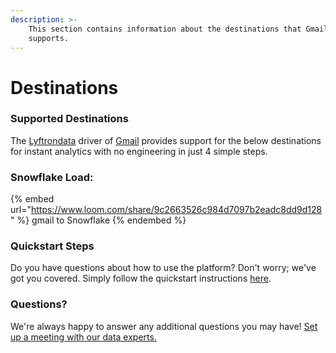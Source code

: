 ```yaml
---
description: >-
    This section contains information about the destinations that Gmail
    supports.
---
```


# Destinations

### Supported Destinations

The [Lyftrondata](https://www.lyftrondata.com/) driver of [Gmail](https://www.lyftrondata.com/integration/business-analytics/gmail/) provides support for the below destinations for instant analytics with no engineering in just 4 simple steps.

### Snowflake Load:

{% embed url="https://www.loom.com/share/9c2663526c984d7097b2eadc8dd9d128" %}
gmail to Snowflake
{% endembed %}

### Quickstart Steps

Do you have questions about how to use the platform? Don't worry; we've got you covered. Simply follow the quickstart instructions [here](README.md).

### Questions? <a href="#questions" id="questions"></a>

We're always happy to answer any additional questions you may have! [Set up a meeting with our data experts.](https://www.lyftrondata.com/book-a-meeting/)
